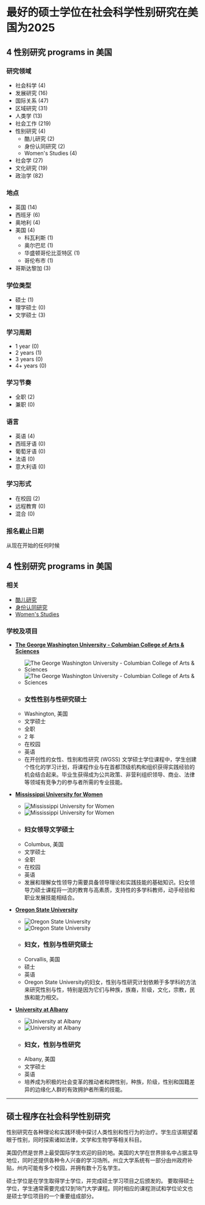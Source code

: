 # 最好的硕士学位在社会科学性别研究在美国为2025

## 4 性别研究 programs in 美国

### 研究领域
- 社会科学 (4)
- 发展研究 (16)
- 国际关系 (47)
- 区域研究 (31)
- 人类学 (13)
- 社会工作 (219)
- 性别研究 (4)
  - 酷儿研究 (2)
  - 身份认同研究 (2)
  - Women's Studies (4)
- 社会学 (27)
- 文化研究 (19)
- 政治学 (82)

### 地点
- 英国 (14)
- 西班牙 (6)
- 奥地利 (4)
- 美国 (4)
  - 科瓦利斯 (1)
  - 奥尔巴尼 (1)
  - 华盛顿哥伦比亚特区 (1)
  - 哥伦布市 (1)
- 哥斯达黎加 (3)

### 学位类型
- 硕士 (1)
- 理学硕士 (0)
- 文学硕士 (3)

### 学习周期
- 1 year (0)
- 2 years (1)
- 3 years (0)
- 4+ years (0)

### 学习节奏
- 全职 (2)
- 兼职 (0)

### 语言
- 英语 (4)
- 西班牙语 (0)
- 葡萄牙语 (0)
- 法语 (0)
- 意大利语 (0)

### 学习形式
- 在校园 (2)
- 远程教育 (0)
- 混合 (0)

### 报名截止日期
从现在开始的任何时候

## 4 性别研究 programs in 美国

### 相关
- [酷儿研究](https://www.masters-abroad.com/shuoshixuewei/ku-er-yan-jiu/usa)
- [身份认同研究](https://www.masters-abroad.com/shuoshixuewei/shen-fen-ren-tong-yan-jiu/usa)
- [Women's Studies](https://www.masters-abroad.com/shuoshixuewei/womens-studies/usa)

### 学校及项目

- **[The George Washington University - Columbian College of Arts & Sciences](https://www.masters-abroad.com/institutions/gwu-ccas/5awz5ocn5ocn5yir5lio5ocn56cu56m256gv5aor)**
  - ![The George Washington University - Columbian College of Arts & Sciences](https://keystoneacademic-res.cloudinary.com/image/upload/f_auto/q_auto/g_auto/w_200,h_200,c_fill,dpr_auto/element/63/63549_cover.jpg)
  - ![The George Washington University - Columbian College of Arts & Sciences](https://keystoneacademic-res.cloudinary.com/image/upload/f_auto/q_auto/g_auto/w_120,h_40,c_pad,dpr_auto/element/95/95047_thumb.png)
  - ### 女性性别与性研究硕士
  - Washington, 美国
  - 文学硕士
  - 全职
  - 2 年
  - 在校园
  - 英语
  - 在开创性的女性、性别和性研究 (WGSS) 文学硕士学位课程中，学生创建个性化的学习计划，将课程作业与在首都顶级机构和组织获得实践经验的机会结合起来。毕业生获得成为公共政策、非营利组织领导、商业、法律等领域有竞争力的参与者所需的专业技能。

- **[Mississippi University for Women](https://www.masters-abroad.com/institutions/mississippi-university-for-women/5aah5awz6akg5a85pah5a2m56gv5aor)**
  - ![Mississippi University for Women](https://keystoneacademic-res.cloudinary.com/image/upload/f_auto/q_auto/g_auto/w_200,h_200,c_fill,dpr_auto/element/12/124334_shutterstock_244469683.jpg)
  - ![Mississippi University for Women](https://keystoneacademic-res.cloudinary.com/image/upload/f_auto/q_auto/g_auto/w_120,h_40,c_pad,dpr_auto/element/14/147519_muw_logo.jpg)
  - ### 妇女领导文学硕士
  - Columbus, 美国
  - 文学硕士
  - 全职
  - 在校园
  - 英语
  - 发展和理解女性领导力需要具备领导理论和实践技能的基础知识。妇女领导力硕士课程将一流的教育与高素质，支持性的多学科教师，动手经验和职业发展技能相结合。

- **[Oregon State University](https://www.masters-abroad.com/institutions/osu-liberal-arts/5aah5awz77ym5ocn5yir5lio5ocn56cu56m256gv5aor)**
  - ![Oregon State University](https://keystoneacademic-res.cloudinary.com/image/upload/f_auto/q_auto/g_auto/w_200,h_200,c_fill,dpr_auto/element/12/124334_shutterstock_244469683.jpg)
  - ![Oregon State University](https://keystoneacademic-res.cloudinary.com/image/upload/f_auto/q_auto/g_auto/w_120,h_40,c_pad,dpr_auto/element/15/152484_OIP37.jfif)
  - ### 妇女，性别与性研究硕士
  - Corvallis, 美国
  - 硕士
  - 英语
  - Oregon State University的妇女，性别与性研究计划依赖于多学科的方法来研究性别与性，特别是因为它们与种族，族裔，阶级，文化，宗教，民族和能力相交。

- **[University at Albany](https://www.masters-abroad.com/institutions/university-at-albany/5aah5awz77ym5ocn5yir5lio5ocn56cu56m2)**
  - ![University at Albany](https://keystoneacademic-res.cloudinary.com/image/upload/f_auto/q_auto/g_auto/w_200,h_200,c_fill,dpr_auto/element/12/124334_shutterstock_244469683.jpg)
  - ![University at Albany](https://keystoneacademic-res.cloudinary.com/image/upload/f_auto/q_auto/g_auto/w_120,h_40,c_pad,dpr_auto/element/14/144945_download55.png)
  - ### 妇女，性别与性研究
  - Albany, 美国
  - 文学硕士
  - 英语
  - 培养成为积极的社会变革的推动者和跨性别，种族，阶级，性别和国籍差异的边缘化人群的有效拥护者所需的技能。

---

## 硕士程序在社会科学性别研究

性别研究在各种理论和实践环境中探讨人类性别和性行为的治疗。学生应该期望着眼于性别，同时探索诸如法律，文学和生物学等相关科目。

美国仍然是世界上最受国际学生欢迎的目的地。美国的大学在世界排名中占据主导地位，同时还提供各种令人兴奋的学习场所。州立大学系统有一部分由州政府补贴，州内可能有多个校园，并拥有数十万名学生。

硕士学位是在学生取得学士学位，并完成硕士学习项目之后颁发的。 要取得硕士学位，学生通常需要完成12到18门大学课程。同时相应的课程测试和学位论文也是硕士学位项目的一个重要组成部分。
